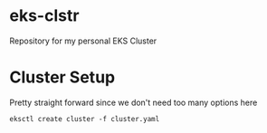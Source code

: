 # eks-clstr

Repository for my personal EKS Cluster

# Cluster Setup

Pretty straight forward since we don't need too many options here

`eksctl create cluster -f cluster.yaml`

